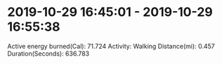 # 2019-10-29 16:45:01 - 2019-10-29 16:55:38

Active energy burned(Cal): 71.724
Activity: Walking
Distance(mi): 0.457
Duration(Seconds): 636.783
